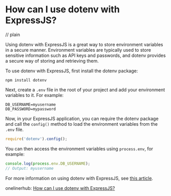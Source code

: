 # How can I use dotenv with ExpressJS?
// plain

Using dotenv with ExpressJS is a great way to store environment variables in a secure manner. Environment variables are typically used to store sensitive information such as API keys and passwords, and dotenv provides a secure way of storing and retrieving them.

To use dotenv with ExpressJS, first install the dotenv package:

```
npm install dotenv
```

Next, create a `.env` file in the root of your project and add your environment variables to it. For example:

```
DB_USERNAME=myusername
DB_PASSWORD=mypassword
```

Now, in your ExpressJS application, you can require the dotenv package and call the `config()` method to load the environment variables from the `.env` file.

```javascript
require('dotenv').config();
```

You can then access the environment variables using `process.env`, for example:

```javascript
console.log(process.env.DB_USERNAME);
// Output: myusername
```

For more information on using dotenv with ExpressJS, see [this article](https://medium.com/@thejasonfile/using-dotenv-package-to-create-environment-variables-33da4ac4ea8f).

onelinerhub: [How can I use dotenv with ExpressJS?](https://onelinerhub.com/expressjs/how-can-i-use-dotenv-with-expressjs)